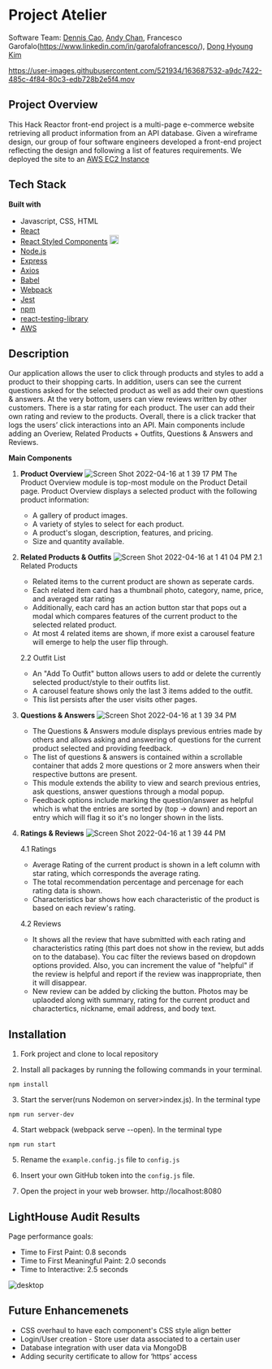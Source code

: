 # Project Atelier
Software Team: [Dennis Cao](https://www.linkedin.com/in/dennisrcao/), [Andy Chan](https://www.linkedin.com/in/andychan727/), Francesco Garofalo(https://www.linkedin.com/in/garofalofrancesco/), [Dong Hyoung Kim](https://www.linkedin.com/in/dong-hyoung-kim-7686b8222/)


https://user-images.githubusercontent.com/521934/163687532-a9dc7422-485c-4f84-80c3-edb728b2e5f4.mov


## Project Overview

This Hack Reactor front-end project is a multi-page e-commerce website retrieving all product information from an API database. 
Given a wireframe design, our group of four software engineers developed a front-end project reflecting the design and following a list of features requirements. We deployed the site to an [AWS EC2 Instance](http://ec2-18-223-212-148.us-east-2.compute.amazonaws.com:3000/)

## Tech Stack
**Built with**
- Javascript, CSS, HTML <img height="16" width="16" src="https://github.com/get-icon/geticon/raw/master/icons/javascript.svg" /><img height="16" width="16" src="https://simpleicons.org/icons/css3.svg" /><img height="16" width="16" src="https://simpleicons.org/icons/html5.svg" />
- [React](https://reactjs.org/)  <img height="16" width="16" src="https://simpleicons.org/icons/react.svg" />
- [React Styled Components](https://styled-components.com/)  <img height="18" width="18" src="https://simpleicons.org/icons/styledcomponents.svg" />
- [Node.js](https://nodejs.org/en/)  <img height="16" width="16" src="https://simpleicons.org/icons/nodedotjs.svg" />
- [Express](https://expressjs.com/)  <img height="16" width="16" src="https://github.com/get-icon/geticon/raw/master/icons/express.svg" />
- [Axios](https://www.npmjs.com/package/axios)  <img height="16" width="16" src="https://simpleicons.org/icons/nodedotjs.svg" />
- [Babel](https://babeljs.io/)  <img height="16" width="16" src="https://simpleicons.org/icons/babel.svg" />
- [Webpack](https://webpack.js.org/)  <img height="16" width="16" src="https://simpleicons.org/icons/webpack.svg" />
- [Jest](https://jestjs.io/docs/getting-started)  <img height="16" width="16" src="https://simpleicons.org/icons/jest.svg" />
- [npm](https://www.npmjs.com/)  <img height="16" width="16" src="https://simpleicons.org/icons/npm.svg" />
- [react-testing-library](https://testing-library.com/docs/react-testing-library/intro/)  <img height="16" width="16" src="https://simpleicons.org/icons/testinglibrary.svg" />
- [AWS](https://aws.amazon.com/ec2/)  <img height="16" width="16" src="https://simpleicons.org/icons/amazonaws.svg" />

## Description
Our application allows the user to click through products and styles to add a product to their shopping carts. In addition, users can see the current questions asked for the selected product as well as add their own questions & answers. At the very bottom, users can view reviews written by other customers. There is a star rating for each product. The user can add their own rating and review to the products. Overall, there is a click tracker that logs the users’ click interactions into an API.
Main components include adding an Overiew, Related Products + Outfits, Questions & Answers and Reviews.

**Main Components**
1) **Product Overview**
![Screen Shot 2022-04-16 at 1 39 17 PM](https://user-images.githubusercontent.com/521934/163690765-4c24a68a-ef57-4f91-8aa2-1ed4bcd976cb.png)
The Product Overview module is top-most module on the Product Detail page. Product Overview displays a selected product with the following product information:
    * A gallery of product images.
    * A variety of styles to select for each product.
    * A product's slogan, description, features, and pricing.
    * Size and quantity available.
    
2) **Related Products & Outfits**
![Screen Shot 2022-04-16 at 1 41 04 PM](https://user-images.githubusercontent.com/521934/163690774-c20edb44-9336-499d-91d5-36176bf5145d.png)
    2.1 Related Products
    * Related items to the current product are shown as seperate cards. 
    * Each related item card has a thumbnail photo, category, name, price, and averaged star rating
    * Additionally, each card has an action button star that pops out a modal which compares features of the current product to the selected related product. 
    * At most 4 related items are shown, if more exist a carousel feature will emerge to help the user flip through. 

    2.2 Outfit List
    * An "Add To Outfit" button allows users to add or delete the currently selected product/style to their outfits list.
    * A carousel feature shows only the last 3 items added to the outfit.
    * This list persists after the user visits other pages.

3) **Questions & Answers**
![Screen Shot 2022-04-16 at 1 39 34 PM](https://user-images.githubusercontent.com/521934/163690787-a0540031-a8ec-4274-90cb-7a06f47b97c1.png)

    * The Questions & Answers module displays previous entries made by others and allows asking and answering of questions for the current product             selected and providing feedback.
    * The list of questions & answers is contained within a scrollable container that adds 2 more questions or 2 more answers when their                       respective buttons are present.
    * This module extends the ability to view and search previous entries, ask questions, answer questions through a modal popup. 
    * Feedback options include marking the question/answer as helpful which is what the entries are sorted by (top -> down) and report an entry               which will flag it so it's no longer shown in the lists.
    
4) **Ratings & Reviews**
![Screen Shot 2022-04-16 at 1 39 44 PM](https://user-images.githubusercontent.com/521934/163690795-c80dc15c-a3ea-4d10-ae10-3b618eef9583.png)
   
   4.1 Ratings
      * Average Rating of the current product is shown in a left column with star rating, which corresponds the average rating.
      * The total recommendation percentage and percenage for each rating data is shown.
      * Characteristics bar shows how each characteristic of the product is based on each review's rating.

   4.2 Reviews
      * It shows all the review that have submitted with each rating and characteristics rating (this part does not show in the review, but adds on to the database). You cac filter the reviews based on dropdown options provided. Also, you can increment the value of "helpful" if the review is helpful and report if the review was inappropriate, then it will disappear.
      * New review can be added by clicking the button. Photos may be uplaoded along with summary, rating for the current product and charactertics, nickname, email address, and body text.

## Installation
1) Fork project and clone to local repository

2) Install all packages by running the following commands in your terminal.
```
npm install
```
3) Start the server(runs Nodemon on server>index.js). In the terminal type
```
npm run server-dev
```
4) Start webpack (webpack serve --open). In the terminal type
```
npm run start
```

5) Rename the `example.config.js` file to `config.js`

6) Insert your own GitHub token into the `config.js` file.

6) Open the project in your web browser.
http://localhost:8080

## LightHouse Audit Results

Page performance goals:
* Time to First Paint: 0.8 seconds
* Time to First Meaningful Paint: 2.0 seconds
* Time to Interactive: 2.5 seconds

![desktop](https://github.com/Louis-La/atelier-front-end-capstone-project/blob/main/SpeedTestsScreenshots/LightHouseAuditDesktop.png)

## Future Enhancemenets

* CSS overhaul to have each component's CSS style align better
* Login/User creation - Store user data associated to a certain user
* Database integration with user data via MongoDB
* Adding security certificate to allow for ‘https’ access






